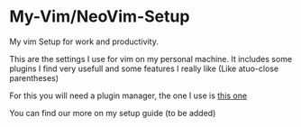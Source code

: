 # My-Vim/NeoVim-Setup
My vim Setup for work and productivity.

This are the settings I use for vim on my personal machine. It includes some plugins I find very usefull and some features I really like (Like atuo-close parentheses)

For this you will need a plugin manager, the one I use is [this one][1]


You can find our more on my setup guide (to be added)



[1]: https://github.com/junegunn/vim-plug "this one"
